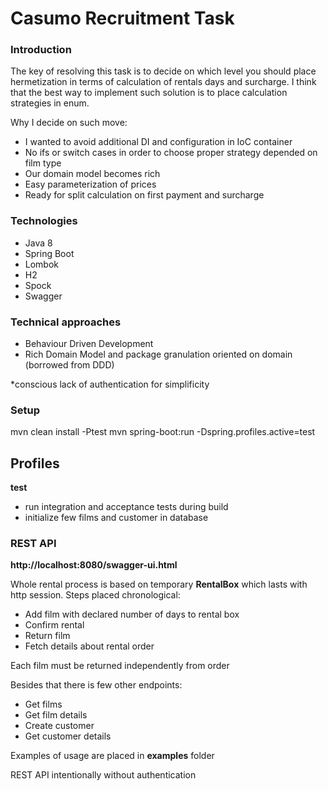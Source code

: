 # Casumo Recruitment Task

### Introduction

The key of resolving this task is to decide on which level you should place hermetization in terms of calculation of 
rentals days and surcharge. I think that the best way to implement such solution is to place calculation strategies in enum. 

Why I decide on such move:
- I wanted to avoid additional DI and configuration in IoC container 
- No ifs or switch cases in order to choose proper strategy depended on film type
- Our domain model becomes rich 
- Easy parameterization of prices
- Ready for split calculation on first payment and surcharge


### Technologies

- Java 8
- Spring Boot
- Lombok
- H2
- Spock
- Swagger

### Technical approaches

- Behaviour Driven Development
- Rich Domain Model and package granulation oriented on domain (borrowed from DDD)

*conscious lack of authentication for simplificity

### Setup

mvn clean install -Ptest
mvn spring-boot:run -Dspring.profiles.active=test

## Profiles
<b>test</b>
 - run integration and acceptance tests during build
 - initialize few films and customer in database

### REST API
<b>http://localhost:8080/swagger-ui.html</b>

Whole rental process is based on temporary <b>RentalBox</b> which lasts with http session.
Steps placed chronological:

- Add film with declared number of days to rental box 
- Confirm rental
- Return film
- Fetch details about rental order

Each film must be returned independently from order

Besides that there is few other endpoints:
- Get films
- Get film details
- Create customer
- Get customer details  

Examples of usage are placed in <b>examples</b> folder


REST API intentionally without authentication 

